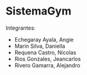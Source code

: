 # SistemaGym

Integrantes:  
- Echegaray Ayala, Angie  
- Marin Silva, Daniella  
- Requena Castro, Nicolas  
- Rios Gonzales, Jeancarlos  
- Rivero Gamarra, Alejandro

